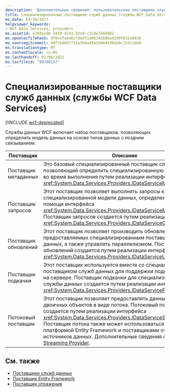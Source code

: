 ```yaml
---
description: 'Дополнительные сведения: пользовательские поставщики службы данных (службы данных WCF)'
title: Специализированные поставщики служб данных (службы WCF Data Services)
ms.date: 03/30/2017
helpviewer_keywords:
- WCF Data Services, providers
ms.assetid: e702ecdb-3419-4743-92a9-c3c0e7d44082
ms.openlocfilehash: df0cafae46cfdbd71a96341686a9200f032a9938
ms.sourcegitcommit: ddf7edb67715a5b9a45e3dd44536dabc153c1de0
ms.translationtype: MT
ms.contentlocale: ru-RU
ms.lasthandoff: 02/06/2021
ms.locfileid: "99766157"
---
```

# <a name="custom-data-service-providers-wcf-data-services"></a>Специализированные поставщики служб данных (службы WCF Data Services)

[!INCLUDE [wcf-deprecated](~/includes/wcf-deprecated.md)]

Службы данных WCF включает набор поставщиков, позволяющих определить модель данных на основе типов данных с поздним связыванием.  
  
|Поставщик|Описание|  
|--------------|-----------------|  
|Поставщик метаданных|Это базовый специализированный поставщик служб данных, позволяющий определить специализированную модель данных во время выполнения путем реализации интерфейса <xref:System.Data.Services.Providers.IDataServiceMetadataProvider>.|  
|Поставщик запросов|Этот поставщик позволяет выполнять запросы к специализированной модели данных, определенной при помощи интерфейса <xref:System.Data.Services.Providers.IDataServiceMetadataProvider>. Поставщик запросов создается путем реализации интерфейса <xref:System.Data.Services.Providers.IDataServiceQueryProvider>.|  
|Поставщик обновлений|Этот поставщик позволяет производить обновления типов, предоставляемых специализированным поставщиком служб данных, а также управлять параллелизмом. Поставщик обновлений создается путем реализации интерфейса <xref:System.Data.Services.Providers.IDataServiceUpdateProvider>.|  
|Поставщик подкачки|Этот поставщик используется вместе со специализированным поставщиком служб данных для поддержки подкачки страниц на сервере. Поставщик подкачки для специализированной службы данных создается путем реализации интерфейса <xref:System.Data.Services.Providers.IDataServicePagingProvider>.|  
|Потоковый поставщик|Этот поставщик позволяет предоставлять данные больших двоичных объектов в виде потока. Потоковый поставщик создается путем реализации интерфейса <xref:System.Data.Services.Providers.IDataServiceStreamProvider>. Поставщик потока также может использоваться вместе с платформой Entity Framework и поставщиками отражений источников данных. Дополнительные сведения см. в разделе [Streaming Provider](streaming-provider-wcf-data-services.md).|  
  
## <a name="see-also"></a>См. также

- [Поставщики служб данных](data-services-providers-wcf-data-services.md)
- [Поставщик Entity Framework](entity-framework-provider-wcf-data-services.md)
- [Поставщик отражения](reflection-provider-wcf-data-services.md)
